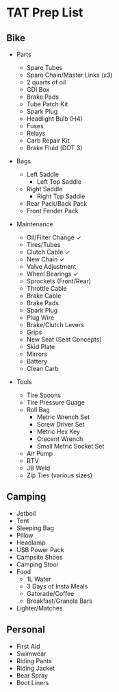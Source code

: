 # TAT Prep List

## Bike 
+ Parts
    + Spare Tubes
    + Spare Chain/Master Links (x3)
    + 2 quarts of oil
    + CDI Box
    + Brake Pads
    + Tube Patch Kit
    + Spark Plug
    + Headlight Bulb (H4)
    + Fuses
    + Relays
    + Carb Repair Kit
    + Brake Fluid (DOT 3)

+ Bags
    + Left Saddle
        + Left Top Saddle
    + Right Saddle
        + Right Top Saddle
    + Rear Pack/Back Pack
    + Front Fender Pack

+ Maintenance
    + Oil/Filter Change ✓
    + Tires/Tubes
    + Clutch Cable  ✓
    + New Chain ✓
    + Valve Adjustment
    + Wheel Bearings ✓
    + Sprockets (Front/Rear)
    + Throttle Cable
    + Brake Cable
    + Brake Pads
    + Spark Plug
    + Plug Wire
    + Brake/Clutch Levers
    + Grips
    + New Seat (Seat Concepts)
    + Skid Plate
    + Mirrors
    + Battery
    + Clean Carb

+ Tools
    + Tire Spoons
    + Tire Pressure Guage 
    + Roll Bag
        + Metric Wrench Set
        + Screw Driver Set
        + Metric Hex Key
        + Crecent Wrench
        + Small Metric Socket Set
    + Air Pump
    + RTV
    + JB Weld
    + Zip Ties (various sizes)

## Camping
+ Jetboil
+ Tent
+ Sleeping Bag
+ Pillow
+ Headlamp
+ USB Power Pack
+ Campsite Shoes
+ Camping Stool
+ Food
    + 1L Water
    + 3 Days of Insta Meals
    + Gatorade/Coffee
    + Breakfast/Granola Bars
+ Lighter/Matches


## Personal
+ First Aid
+ Swimwear
+ Riding Pants
+ Riding Jacket
+ Bear Spray
+ Boot Liners
